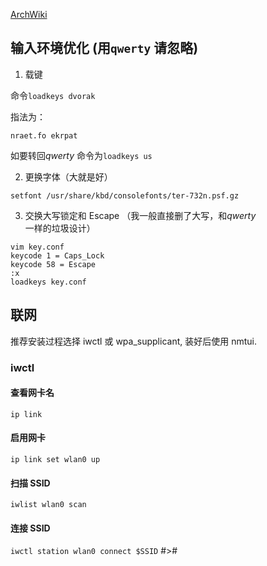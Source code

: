 [ArchWiki](https://wiki.archlinux.org/title/Installation_guide) 


## 输入环境优化 (用`qwerty` 请忽略)

1. 载键

命令`loadkeys dvorak` 

指法为：

`nraet.fo ekrpat` 

如要转回*qwerty* 命令为`loadkeys us` 

2. 更换字体（大就是好）

`setfont /usr/share/kbd/consolefonts/ter-732n.psf.gz` 

3. 交换大写锁定和 Escape （我一般直接删了大写，和*qwerty* 一样的垃圾设计）

```
vim key.conf
keycode 1 = Caps_Lock
keycode 58 = Escape
:x
loadkeys key.conf
```

## 联网

推荐安装过程选择 iwctl 或 wpa_supplicant, 装好后使用 nmtui. 

### iwctl 

#### 查看网卡名
`ip link` 
#### 启用网卡
`ip link set wlan0 up` 
#### 扫描 SSID
`iwlist wlan0 scan` 
#### 连接 SSID
`iwctl station wlan0 connect $SSID` #>#

